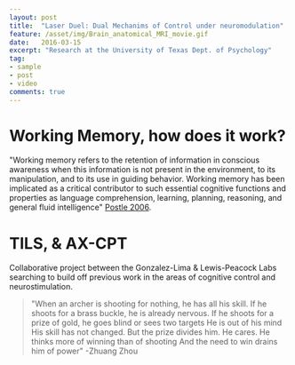 ```yaml
---
layout: post
title:  "Laser Duel: Dual Mechanims of Control under neuromodulation"
feature: /asset/img/Brain_anatomical_MRI_movie.gif
date:   2016-03-15
excerpt: "Research at the University of Texas Dept. of Psychology"
tag:
- sample
- post
- video
comments: true
---
```


# Working Memory, how does it work?

"Working memory refers to the retention of information in conscious awareness when this information is not present in the environment, to its manipulation, and to its use in guiding behavior. Working memory has been implicated as a critical contributor to such essential cognitive functions and properties as language comprehension, learning, planning, reasoning, and general fluid intelligence" [Postle 2006](https://www.ncbi.nlm.nih.gov/pmc/articles/PMC1428794/). 
	

# TILS, & AX-CPT

Collaborative project between the Gonzalez-Lima & Lewis-Peacock Labs searching to build off previous work in the areas of cognitive control and neurostimulation. 


> "When an archer is shooting for nothing, he has all his skill. If he shoots for a brass buckle, he is already nervous. If he shoots for a prize of gold, he goes blind or sees two targets He is out of his mind His skill has not changed. But the prize divides him. He cares. He thinks more of winning than of shooting And the need to win drains him of power" -Zhuang Zhou



<!--
<kbd>W</kbd><kbd>O</kbd><kbd>R</kbd><kbd>M</kbd><kbd>S</kbd><kbd>&</kbd><kbd>S</kbd><kbd>T</kbd><kbd>U</kbd><kbd>F</kbd><kbd>F</kbd>




## Working Memeory  
  
### Review & Classics
   * [General Primer](http://www.scholarpedia.org/article/Working_memory) <br/>
   * [WM-Fuster 1971](https://www.ncbi.nlm.nih.gov/pubmed/4998337/) <br/>
   * [Postle & Oberauer 2020](https://postlab.psych.wisc.edu/files/5915/7893/0181/PostleAndOberauer_inpress_OUPhandbook.pdf) <br/>
            M.J. Kahana and A.D. Wagner (Eds.) The Oxford Handbook of Human Memory. Oxford University Press (Oxford, U.K.).
   * [Postle 2006](https://www.ncbi.nlm.nih.gov/pmc/articles/PMC1428794/) <br/>
             Working Memory as an Emergent Property of the Mind & Brain
   * [Lewis-Peacock et al 2012](https://www.ncbi.nlm.nih.gov/pmc/articles/PMC3222712/) <br/>
            Memory can be preserved across a brief delay despite the apparent loss of sustained representations. Delay-period activity               may in fact reflect the focus of attention, rather than short-term memory.

   
### Neuroimaging and fMRI
   * [General Primer](http://www.scholarpedia.org/article/Functional_imaging)
   * 
### Neurofeedback
   * [Psych Classics](http://psychclassics.yorku.ca/topic.htm)
        An internet resource developed by Christopher D. Green York University, Toronto, Canada   
<br/>

### Neuromodulation 
   * [Francisco Gonzalez-Lima on TILS-2017](https://www.youtube.com/watch?v=4aREesSS1kI) <br/>
       An overview of his research on TILS 
   * [Paolo Cassano-MGH: Photobiomodulation 2018](https://www.youtube.com/watch?v=0zhE02ZL-4o) <br/>
      PBM in the clinic
   * [PBM in MDD: ELATED-2](https://www.ncbi.nlm.nih.gov/pubmed/30346890) <br/>
   
<br/>

## Video Resources
  
  ### Working Memory
   * [Baddeley Explains](https://www.youtube.com/watch?v=yL2ul2bR0Ok)  <br/>
        Dr. Baddeley describes the evolving approaches to understanding memory & how he came to develop the multicomponent approach
   * [Attention, Memory and... Um I forget ](https://www.youtube.com/watch?v=FmVpwnYjUIA) <br/>
        UT Brainstorms:  overview of attention and memory  of WM and implications for society by Dr. Gazzaley
   * [On WM, Interference and Implications ](https://www.youtube.com/watch?v=FRVrvpJOztw) <br/>
        An overview of cognitive control, attention and memory in the context of WM and implications for society by Dr. Gazzaley
   * [E. Maguire on Memory ](https://www.youtube.com/watch?v=gdzmNwTLakg&t=22s) <br/>
        An overview of memory in the context of WM and implications for society by Dr. Gazzaley
        
 <br/>
   
  ### fMRI
   * [CBMM.MIT -fMRI Bootcamp by R. Saxe](https://cbmm.mit.edu/fmri-bootcamp) <br/>
        R. Saxe gives an introductory high level overview of fmri principles
   * [Alan Alda & Dr. Kanswisher introduce fMRI](https://www.youtube.com/watch?v=nvB9hAarzw4) <br/>
        Alan made a special stop in a mock fMRI scanner to understand how it works and how scientists can glean insights.
   * [fMRI Class by Drs. Wager & Linquist](https://www.youtube.com/watch?v=FRVrvpJOztw) <br/>
        An wonderful overview of MRI from physics to analysis
   * [fMRI Overview by Dr. Micheal Lipton ](https://www.youtube.com/watch?v=35gfOtjRcic) <br/>
        Dr. Lipton is associate professor of radiology at Albert Einstein College of Medicine and associate director of its Gruss               Magnetic Resonance Research Center.

<br/>        

### General Psychology Resources
   * [Psych Classics](http://psychclassics.yorku.ca/topic.htm) <br/>
        An internet resource developed by Christopher D. Green York University, Toronto, Canada
   * [Computational Neuroscience Overview](http://www.scholarpedia.org/article/Encyclopedia:Computational_neuroscience) <br/>
        An online encyclopedia maintained by Scholarpedia

<!--
[Cortical Plasticity](https://www.nature.com/articles/nrn1787)
http://www.scholarpedia.org/w/images/thumb/3/31/Baddeley2000.jpg/400px-Baddeley2000.jpg

[Gerald Edelman](https://www.nobelprize.org/prizes/medicine/1972/edelman/biographical/)
produced fundamental breakthroughs in the understanding of the antibody's chemical structure including its heavy/light chains, disulfide bonds and high variability, opening a door for further study.

[Nobel Prize](https://www.nobelprize.org/)

## Tables

| Header1 | Header2 | Header3 |
|:--------|:-------:|--------:|
| cell1   | cell2   | cell3   |
| cell4   | cell5   | cell6   |
|----
| cell1   | cell2   | cell3   |
| cell4   | cell5   | cell6   |
|=====
| Foot1   | Foot2   | Foot3
{: rules="groups"}

## Code Snippets

{% highlight css %}
#container {
  float: left;
  margin: 0 -240px 0 0;
  width: 100%;
}
{% endhighlight %}

## Buttons

Make any link standout more when applying the `.btn` class.

{% highlight html %}
<a href="#" class="btn btn-success">Success Button</a>
{% endhighlight %}

<div markdown="0"><a href="#" class="btn">Primary Button</a></div>
<div markdown="0"><a href="#" class="btn btn-success">Success Button</a></div>
<div markdown="0"><a href="#" class="btn btn-warning">Warning Button</a></div>
<div markdown="0"><a href="#" class="btn btn-danger">Danger Button</a></div>
<div markdown="0"><a href="#" class="btn btn-info">Info Button</a></div>


## Notices
**Watch out!** You can also add notices by appending `{: .notice}` to a paragraph.
{: .notice}


You can also use `<kbd>` tag for keyboard buttons.
-->



<!--
<iframe width="560" height="315" src="//www.youtube.com/embed/SU3kYxJmWuQ" frameborder="0"> </iframe>

Video embeds are responsive and scale with the width of the main content block with the help of [FitVids](http://fitvidsjs.com/).

Not sure if this only effects Kramdown or if it's an issue with Markdown in general. But adding YouTube video embeds causes errors when building your Jekyll site. To fix add a space between the `<iframe>` tags and remove `allowfullscreen`. Example below:

{% highlight html %}
<iframe width="560" height="315" src="//www.youtube.com/embed/SU3kYxJmWuQ" frameborder="0"> </iframe>
{% endhighlight %}
-->


